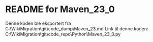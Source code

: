 # README for Maven_23_0
Denne koden ble eksportert fra C:\WikiMigration\git\code_dump\Maven_23.md
Link til denne koden: C:\WikiMigration\git\code_repo\Python\Maven_23_0.py
